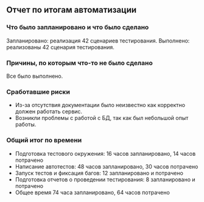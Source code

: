 ## Отчет по итогам автоматизации
### Что было запланировано и что было сделано
Запланировано: реализация 42 сценариев тестирования.
Выполнено: реализованы 42 сценария тестирования.
### Причины, по которым что-то не было сделано
Все было выполнено.
### Сработавшие риски
* Из-за отсутствия документации было неизвестно как корректно должен работать сервис.
* Возникли проблемы с работой с БД, так как был небольшой опыт работы.
### Общий итог по времени
* Подготовка тестового окружения: 16 часов запланировано, 14 часов потрачено
* Написание автотестов: 48 часов запланировано, 30 часов потрачено
* Запуск тестов и фиксация багов: 12 запланировано и потрачено
* Подготовка отчетов о проведении тестирования: 8 запланировано и потрачено
* Общее время 74 часа запланировано, 64 часов потрачено